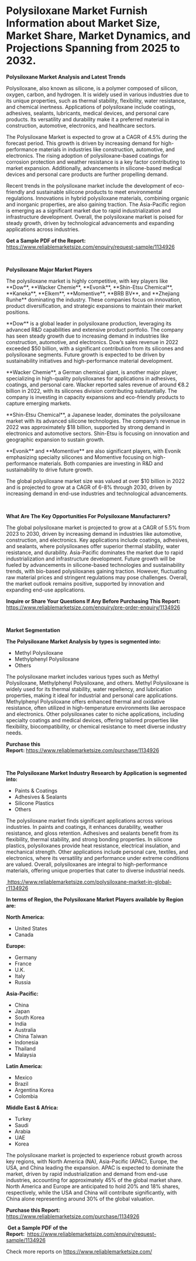 <p><h1>Polysiloxane Market Furnish Information about Market Size, Market Share, Market Dynamics, and Projections Spanning from 2025 to 2032.</h1></p><p><strong>Polysiloxane Market Analysis and Latest Trends</strong></p>
<p><p>Polysiloxane, also known as silicone, is a polymer composed of silicon, oxygen, carbon, and hydrogen. It is widely used in various industries due to its unique properties, such as thermal stability, flexibility, water resistance, and chemical inertness. Applications of polysiloxane include coatings, adhesives, sealants, lubricants, medical devices, and personal care products. Its versatility and durability make it a preferred material in construction, automotive, electronics, and healthcare sectors.</p><p>The Polysiloxane Market is expected to grow at a CAGR of 4.5% during the forecast period. This growth is driven by increasing demand for high-performance materials in industries like construction, automotive, and electronics. The rising adoption of polysiloxane-based coatings for corrosion protection and weather resistance is a key factor contributing to market expansion. Additionally, advancements in silicone-based medical devices and personal care products are further propelling demand.</p><p>Recent trends in the polysiloxane market include the development of eco-friendly and sustainable silicone products to meet environmental regulations. Innovations in hybrid polysiloxane materials, combining organic and inorganic properties, are also gaining traction. The Asia-Pacific region is emerging as a significant market due to rapid industrialization and infrastructure development. Overall, the polysiloxane market is poised for steady growth, driven by technological advancements and expanding applications across industries.</p></p>
<p><strong>Get a Sample PDF of the Report:&nbsp;</strong> <a href="https://www.reliablemarketsize.com/enquiry/request-sample/1134926?utm_campaign=2273&utm_medium=2&utm_source=Github&utm_content=ia&utm_term=26012025&utm_id=polysiloxane">https://www.reliablemarketsize.com/enquiry/request-sample/1134926</a></p>
<p>&nbsp;</p>
<p><strong>Polysiloxane Major Market Players</strong></p>
<p><p>The polysiloxane market is highly competitive, with key players like **Dow**, **Wacker Chemie**, **Evonik**, **Shin-Etsu Chemical**, **Kaneka**, **Elkem**, **Momentive**, **BRB BV**, and **Zhejiang Runhe** dominating the industry. These companies focus on innovation, product diversification, and strategic expansions to maintain their market positions.</p><p>**Dow** is a global leader in polysiloxane production, leveraging its advanced R&D capabilities and extensive product portfolio. The company has seen steady growth due to increasing demand in industries like construction, automotive, and electronics. Dow’s sales revenue in 2022 exceeded $50 billion, with a significant contribution from its silicones and polysiloxane segments. Future growth is expected to be driven by sustainability initiatives and high-performance material development.</p><p>**Wacker Chemie**, a German chemical giant, is another major player, specializing in high-quality polysiloxanes for applications in adhesives, coatings, and personal care. Wacker reported sales revenue of around €8.2 billion in 2022, with its silicones division contributing substantially. The company is investing in capacity expansions and eco-friendly products to capture emerging markets.</p><p>**Shin-Etsu Chemical**, a Japanese leader, dominates the polysiloxane market with its advanced silicone technologies. The company’s revenue in 2022 was approximately $18 billion, supported by strong demand in electronics and automotive sectors. Shin-Etsu is focusing on innovation and geographic expansion to sustain growth.</p><p>**Evonik** and **Momentive** are also significant players, with Evonik emphasizing specialty silicones and Momentive focusing on high-performance materials. Both companies are investing in R&D and sustainability to drive future growth.</p><p>The global polysiloxane market size was valued at over $10 billion in 2022 and is projected to grow at a CAGR of 6-8% through 2030, driven by increasing demand in end-use industries and technological advancements.</p></p>
<p>&nbsp;</p>
<p><strong>What Are The Key Opportunities For Polysiloxane Manufacturers?</strong></p>
<p><p>The global polysiloxane market is projected to grow at a CAGR of 5.5% from 2023 to 2030, driven by increasing demand in industries like automotive, construction, and electronics. Key applications include coatings, adhesives, and sealants, where polysiloxanes offer superior thermal stability, water resistance, and durability. Asia-Pacific dominates the market due to rapid industrialization and infrastructure development. Future growth will be fueled by advancements in silicone-based technologies and sustainability trends, with bio-based polysiloxanes gaining traction. However, fluctuating raw material prices and stringent regulations may pose challenges. Overall, the market outlook remains positive, supported by innovation and expanding end-use applications.</p></p>
<p><strong>Inquire or Share Your Questions If Any Before Purchasing This Report:</strong> <a href="https://www.reliablemarketsize.com/enquiry/pre-order-enquiry/1134926?utm_campaign=2273&utm_medium=2&utm_source=Github&utm_content=ia&utm_term=26012025&utm_id=polysiloxane">https://www.reliablemarketsize.com/enquiry/pre-order-enquiry/1134926</a></p>
<p>&nbsp;</p>
<p><strong>Market Segmentation</strong></p>
<p><strong>The Polysiloxane Market Analysis by types is segmented into:</strong></p>
<p><ul><li>Methyl Polysiloxane</li><li>Methylphenyl Polysiloxane</li><li>Others</li></ul></p>
<p><p>The polysiloxane market includes various types such as Methyl Polysiloxane, Methylphenyl Polysiloxane, and others. Methyl Polysiloxane is widely used for its thermal stability, water repellency, and lubrication properties, making it ideal for industrial and personal care applications. Methylphenyl Polysiloxane offers enhanced thermal and oxidative resistance, often utilized in high-temperature environments like aerospace and electronics. Other polysiloxanes cater to niche applications, including specialty coatings and medical devices, offering tailored properties like flexibility, biocompatibility, or chemical resistance to meet diverse industry needs.</p></p>
<p><strong>Purchase this Report:&nbsp;</strong><a href="https://www.reliablemarketsize.com/purchase/1134926?utm_campaign=2273&utm_medium=2&utm_source=Github&utm_content=ia&utm_term=26012025&utm_id=polysiloxane">https://www.reliablemarketsize.com/purchase/1134926</a></p>
<p>&nbsp;</p>
<p><strong>The Polysiloxane Market Industry Research by Application is segmented into:</strong></p>
<p><ul><li>Paints & Coatings</li><li>Adhesives & Sealants</li><li>Silicone Plastics</li><li>Others</li></ul></p>
<p><p>The polysiloxane market finds significant applications across various industries. In paints and coatings, it enhances durability, weather resistance, and gloss retention. Adhesives and sealants benefit from its flexibility, thermal stability, and strong bonding properties. In silicone plastics, polysiloxanes provide heat resistance, electrical insulation, and mechanical strength. Other applications include personal care, textiles, and electronics, where its versatility and performance under extreme conditions are valued. Overall, polysiloxanes are integral to high-performance materials, offering unique properties that cater to diverse industrial needs.</p></p>
<p><a href="https://www.reliablemarketsize.com/polysiloxane-market-in-global-r1134926?utm_campaign=2273&utm_medium=2&utm_source=Github&utm_content=ia&utm_term=26012025&utm_id=polysiloxane">&nbsp;https://www.reliablemarketsize.com/polysiloxane-market-in-global-r1134926</a></p>
<p><strong>In terms of Region, the Polysiloxane Market Players available by Region are:</strong></p>
<p>
    <p> <strong> North America: </strong>
        <ul>
            <li>United States</li>
            <li>Canada</li>
        </ul>
        </p> 
    <p> <strong> Europe: </strong>
        <ul>
            <li>Germany</li>
            <li>France</li>
            <li>U.K.</li>
            <li>Italy</li>
            <li>Russia</li>
        </ul>
        </p> 
    <p> <strong> Asia-Pacific: </strong>
        <ul>
            <li>China</li>
            <li>Japan</li>
            <li>South Korea</li>
            <li>India</li>
            <li>Australia</li>
            <li>China Taiwan</li>
            <li>Indonesia</li>
            <li>Thailand</li>
            <li>Malaysia</li>
        </ul>
        </p> 
    <p> <strong> Latin America: </strong>
        <ul>
            <li>Mexico</li>
            <li>Brazil</li>
            <li>Argentina Korea</li>
            <li>Colombia</li>
        </ul>
        </p> 
    <p> <strong> Middle East & Africa: </strong>
        <ul>
            <li>Turkey</li>
            <li>Saudi</li>
            <li>Arabia</li>
            <li>UAE</li>
            <li>Korea</li>
        </ul>
    </p>
    </p>
<p><p>The polysiloxane market is projected to experience robust growth across key regions, with North America (NA), Asia-Pacific (APAC), Europe, the USA, and China leading the expansion. APAC is expected to dominate the market, driven by rapid industrialization and demand from end-use industries, accounting for approximately 45% of the global market share. North America and Europe are anticipated to hold 20% and 18% shares, respectively, while the USA and China will contribute significantly, with China alone representing around 30% of the global valuation.</p></p>
<p><strong>Purchase this Report: </strong><a href="https://www.reliablemarketsize.com/purchase/1134926?utm_campaign=2273&utm_medium=2&utm_source=Github&utm_content=ia&utm_term=26012025&utm_id=polysiloxane">https://www.reliablemarketsize.com/purchase/1134926</a></p>
<p>&nbsp;<strong>Get a Sample PDF of the Report:&nbsp;&nbsp;</strong><a href="https://www.reliablemarketsize.com/enquiry/request-sample/1134926?utm_campaign=2273&utm_medium=2&utm_source=Github&utm_content=ia&utm_term=26012025&utm_id=polysiloxane">https://www.reliablemarketsize.com/enquiry/request-sample/1134926</a></p>
<p><strong></strong></p>
<p>Check more reports on <a href="https://www.reliablemarketsize.com/?utm_campaign=2273&utm_medium=2&utm_source=Github&utm_content=ia&utm_term=26012025&utm_id=polysiloxane">https://www.reliablemarketsize.com/</a></p>